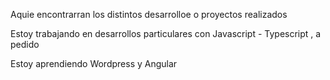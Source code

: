 

Aquie encontrarran  los distintos desarrolloe o proyectos realizados 

Estoy trabajando en desarrollos particulares  con Javascript - Typescript , a pedido

Estoy aprendiendo Wordpress y Angular 


